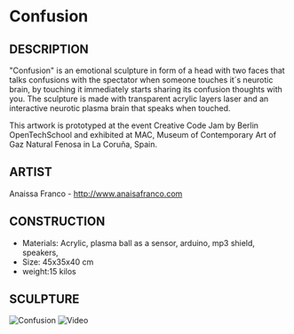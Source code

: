 Confusion
==================================================================

DESCRIPTION
--------------------------------------
"Confusion" is an emotional sculpture in form of a head with two faces that talks confusions with the spectator when someone touches it´s neurotic brain, by touching it immediately starts sharing its confusion thoughts with you. The sculpture is made with transparent acrylic layers laser and an interactive neurotic plasma brain that speaks when touched.

This artwork is prototyped at the event Creative Code Jam by Berlin OpenTechSchool and exhibited at MAC, Museum of Contemporary Art of Gaz Natural Fenosa in La Coruña, Spain.

ARTIST
--------------------------------------
Anaissa Franco - <http://www.anaisafranco.com>



CONSTRUCTION
--------------------------------------
- Materials: Acrylic, plasma ball as a sensor, arduino, mp3 shield, speakers,
- Size: 45x35x40 cm
- weight:15 kilos

SCULPTURE
--------------------------------------
![Confusion](http://www.anaisafranco.com/images/projects/confusion/confusion_01.jpg "Confusion")
![Video](http://vimeo.com/97912789 "Video")


